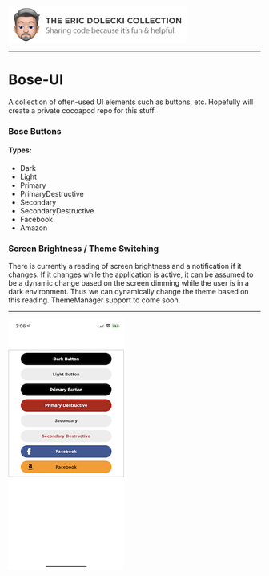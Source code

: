 ![header](./ed-badge.png)

----

# Bose-UI
A collection of often-used UI elements such as buttons, etc. Hopefully will create a private cocoapod repo for this stuff.

### Bose Buttons

#### Types:
- Dark
- Light
- Primary
- PrimaryDestructive
- Secondary
- SecondaryDestructive
- Facebook
- Amazon

### Screen Brightness / Theme Switching
There is currently a reading of screen brightness and a notification if it changes. If it changes while the application is active, it can be assumed to be a dynamic change based on the screen dimming while the user is in a dark environment. Thus we can dynamically change the theme based on this reading. ThemeManager support to come soon. 

----
![app](./bose-ui-app.png)
